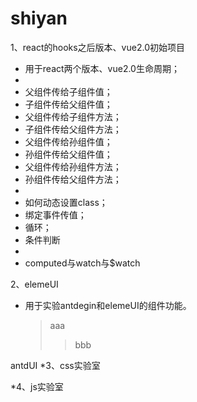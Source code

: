 # shiyan
1、react的hooks之后版本、vue2.0初始项目  
 - 用于react两个版本、vue2.0生命周期；
 -
 - 父组件传给子组件值；
 - 子组件传给父组件值；
 - 父组件传给子组件方法；
 - 子组件传给父组件方法；
 - 父组件传给孙组件值；
 - 孙组件传给父组件值；
 - 父组件传给孙组件方法；
 - 孙组件传给父组件方法；
 - 
 - 如何动态设置class；
 - 绑定事件传值；
 - 循环；
 - 条件判断
 -
 - computed与watch与$watch


2、elemeUI  
- 用于实验antdegin和elemeUI的组件功能。  
  > aaa
  >> bbb

antdUI
*3、css实验室  

*4、js实验室
